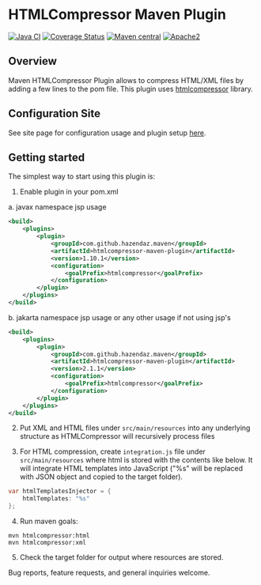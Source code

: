 HTMLCompressor Maven Plugin
===========================

[![Java CI](https://github.com/hazendaz/htmlcompressor-maven-plugin/workflows/Java%20CI/badge.svg)](https://github.com/hazendaz/htmlcompressor-maven-plugin/actions?query=workflow%3A%22Java+CI%22)
[![Coverage Status](https://coveralls.io/repos/github/hazendaz/htmlcompressor-maven-plugin/badge.svg?branch=master)](https://coveralls.io/github/hazendaz/htmlcompressor-maven-plugin?branch=master)
[![Maven central](https://maven-badges.herokuapp.com/maven-central/com.github.hazendaz.maven/htmlcompressor-maven-plugin/badge.svg)](https://maven-badges.herokuapp.com/maven-central/com.github.hazendaz.maven/htmlcompressor-maven-plugin)
[![Apache2](<http://img.shields.io/badge/license-Apache%202-blue.svg>)](<http://www.apache.org/licenses/LICENSE-2.0>)

Overview
--------

Maven HTMLCompressor Plugin allows to compress HTML/XML files by adding a few lines to the pom file.
This plugin uses [htmlcompressor](https://github.com/hazendaz/htmlcompressor) library.

Configuration Site
------------------

See site page for configuration usage and plugin setup [here](https://hazendaz.github.io/htmlcompressor-maven-plugin/).

Getting started
---------------

The simplest way to start using this plugin is:

1. Enable plugin in your pom.xml

a. javax namespace jsp usage

``` xml
<build>
    <plugins>
        <plugin>
            <groupId>com.github.hazendaz.maven</groupId>
            <artifactId>htmlcompressor-maven-plugin</artifactId>
            <version>1.10.1</version>
            <configuration>
                <goalPrefix>htmlcompressor</goalPrefix>
            </configuration>
        </plugin>
    </plugins>
</build>
```

b. jakarta namespace jsp usage or any other usage if not using jsp's

``` xml
<build>
    <plugins>
        <plugin>
            <groupId>com.github.hazendaz.maven</groupId>
            <artifactId>htmlcompressor-maven-plugin</artifactId>
            <version>2.1.1</version>
            <configuration>
                <goalPrefix>htmlcompressor</goalPrefix>
            </configuration>
        </plugin>
    </plugins>
</build>
```

2. Put XML and HTML files under `src/main/resources` into any underlying
structure as HTMLCompressor will recursively process files

3. For HTML compression, create `integration.js` file under
`src/main/resources` where html is stored with the contents like below.
It will integrate HTML templates into JavaScript ("%s" will be replaced
with JSON object and copied to the target folder).

``` java
var htmlTemplatesInjector = {
    htmlTemplates: "%s"
};
```

4. Run maven goals:

```
mvn htmlcompressor:html
mvn htmlcompressor:xml
```

5. Check the target folder for output where resources are stored.

Bug reports, feature requests, and general inquiries welcome.

